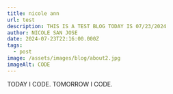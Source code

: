 ```yaml
---
title: nicole ann
url: test
description: THIS IS A TEST BLOG TODAY IS 07/23/2024
author: NICOLE SAN JOSE
date: 2024-07-23T22:16:00.000Z
tags:
  - post
image: /assets/images/blog/about2.jpg
imageAlt: CODE
---
```

TODAY I CODE. TOMORROW I CODE.
